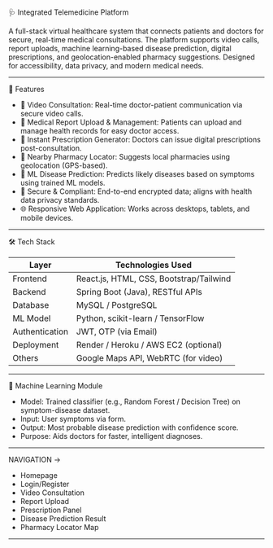 🩺 Integrated Telemedicine Platform

A full-stack virtual healthcare system that connects patients and doctors for secure, real-time medical consultations. The platform supports video calls, report uploads, machine learning-based disease prediction, digital prescriptions, and geolocation-enabled pharmacy suggestions. Designed for accessibility, data privacy, and modern medical needs.

---

 🚀 Features

- 🎥 Video Consultation: Real-time doctor-patient communication via secure video calls.
- 📂 Medical Report Upload & Management: Patients can upload and manage health records for easy doctor access.
- 💊 Instant Prescription Generator: Doctors can issue digital prescriptions post-consultation.
- 📍 Nearby Pharmacy Locator: Suggests local pharmacies using geolocation (GPS-based).
- 🧠 ML Disease Prediction: Predicts likely diseases based on symptoms using trained ML models.
- 🔐 Secure & Compliant: End-to-end encrypted data; aligns with health data privacy standards.
- 🌐 Responsive Web Application: Works across desktops, tablets, and mobile devices.

---

 🛠️ Tech Stack

| Layer       | Technologies Used                       |
|-------------|------------------------------------------|
| Frontend    | React.js, HTML, CSS, Bootstrap/Tailwind |
| Backend     | Spring Boot (Java), RESTful APIs        |
| Database    | MySQL / PostgreSQL                      |
| ML Model    | Python, scikit-learn / TensorFlow       |
| Authentication | JWT, OTP (via Email)                |
| Deployment  | Render / Heroku / AWS EC2 (optional)    |
| Others      | Google Maps API, WebRTC (for video)     |

---

 🧠 Machine Learning Module

- Model: Trained classifier (e.g., Random Forest / Decision Tree) on symptom-disease dataset.
- Input: User symptoms via form.
- Output: Most probable disease prediction with confidence score.
- Purpose: Aids doctors for faster, intelligent diagnoses.

---
NAVIGATION ->

- Homepage
- Login/Register
- Video Consultation
- Report Upload
- Prescription Panel
- Disease Prediction Result
- Pharmacy Locator Map

---


